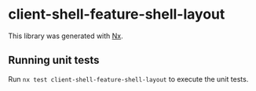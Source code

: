 # client-shell-feature-shell-layout

This library was generated with [Nx](https://nx.dev).

## Running unit tests

Run `nx test client-shell-feature-shell-layout` to execute the unit tests.
